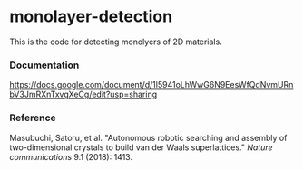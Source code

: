 # monolayer-detection
This is the code for detecting monolyers of 2D materials.

### Documentation
https://docs.google.com/document/d/1l5941oLhWwG6N9EesWfQdNvmURnbV3JmRXnTxvgXeCg/edit?usp=sharing

### Reference
Masubuchi, Satoru, et al. "Autonomous robotic searching and assembly of two-dimensional crystals to build van der Waals superlattices." *Nature communications* 9.1 (2018): 1413.
